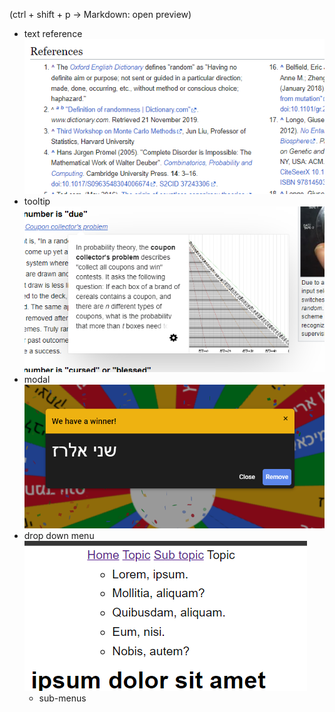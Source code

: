 (ctrl + shift + p -> Markdown: open preview)
* text reference
![Alt text](image.png)
* tooltip
![Alt text](image-1.png)
* modal
![Alt text](image-2.png)
* drop down menu
![Alt text](image-3.png)
    * sub-menus